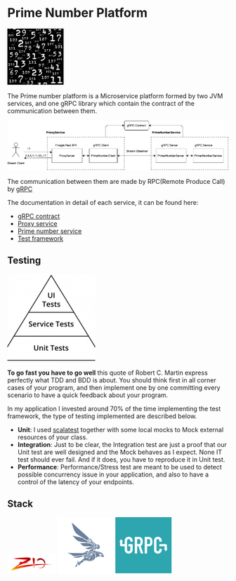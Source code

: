# Prime Number Platform 
![My image](img/prime.jpg)

The Prime number platform is a Microservice platform formed by two JVM services, and one gRPC library which contain the
contract of the communication between them.

![My image](img/primeNumberPlatform.png)

The communication between them are made by RPC(Remote Produce Call) by [gRPC](https://grpc.io)

The documentation in detail of each service, it can be found here:

* [gRPC contract](gRpc-contract/README.md)
* [Proxy service](proxy-service/README.md)
* [Prime number service](prime-number-service/README.md)
* [Test framework](test-framework/README.md)

## Testing

![My image](img/testPyramid.png)

**To go fast you have to go well** this quote of Robert C. Martin express perfectly what TDD and BDD is about. You should think first in all corner cases of your program, and then implement
one by one committing every scenario to have a quick feedback about your program.

In my application I invested around 70% of the time implementing the test framework, the type of testing implemented are described below.

* **Unit**: I used [scalatest](https://www.scalatest.org) together with some local mocks to Mock external resources of your class.
* **Integration**:
  Just to be clear, the Integration test are just a proof that our Unit test are well designed and the Mock behaves as I expect. None IT test should ever fail. And if it does,
  you have to reproduce it in Unit test.
* **Performance**: Performance/Stress test are meant to be used to detect possible concurrency issue in your application,
  and also to have a control of the latency of your endpoints.
  
## Stack

![My image](img/ZIO.png) ![My image](img/finagle.png) ![My image](img/grpc.png)
